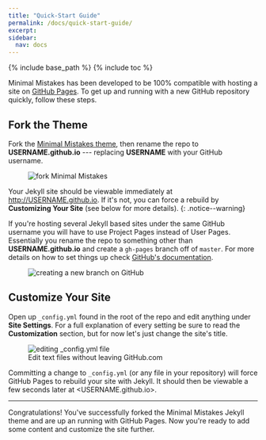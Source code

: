 ```yaml
---
title: "Quick-Start Guide"
permalink: /docs/quick-start-guide/
excerpt:
sidebar:
  nav: docs
---
```


{% include base_path %}
{% include toc %}

Minimal Mistakes has been developed to be 100% compatible with hosting a site on [GitHub Pages](https://pages.github.com/). To get up and running with a new GitHub repository quickly, follow these steps.

## Fork the Theme

Fork the [Minimal Mistakes theme](https://github.com/mmistakes/minimal-mistakes/fork), then rename the repo to **USERNAME.github.io** --- replacing **USERNAME** with your GitHub username.

<figure>
  <img src="{{ base_path }}/images/mm-theme-fork-repo.png" alt="fork Minimal Mistakes">
</figure>

Your Jekyll site should be viewable immediately at <http://USERNAME.github.io>. If it's not, you can force a rebuild by **Customizing Your Site** (see below for more details).
{: .notice--warning}

If you're hosting several Jekyll based sites under the same GitHub username you will have to use Project Pages instead of User Pages. Essentially you rename the repo to something other than **USERNAME.github.io** and create a `gh-pages` branch off of `master`. For more details on how to set things up check [GitHub's documentation](https://help.github.com/articles/user-organization-and-project-pages/).

<figure>
  <img src="{{ base_path }}/images/mm-gh-pages.gif" alt="creating a new branch on GitHub">
</figure>

## Customize Your Site

Open up `_config.yml` found in the root of the repo and edit anything under **Site Settings**. For a full explanation of every setting be sure to read the **Customization** section, but for now let's just change the site's title.

<figure>
  <img src="{{ base_path }}/images/mm-github-edit-config.gif" alt="editing _config.yml file">
  <figcaption>Edit text files without leaving GitHub.com</figcaption>
</figure>

Committing a change to `_config.yml` (or any file in your repository) will force GitHub Pages to rebuild your site with Jekyll. It should then be viewable a few seconds later at <USERNAME.github.io>.

---

Congratulations! You've successfully forked the Minimal Mistakes Jekyll theme and are up an running with GitHub Pages. Now you're ready to add some content and customize the site further.